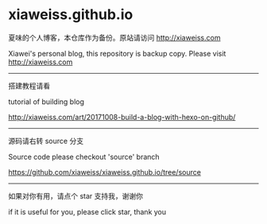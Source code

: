# xiaweiss.github.io

夏味的个人博客，本仓库作为备份。原站请访问 http://xiaweiss.com

Xiawei's personal blog, this repository is backup copy. Please visit http://xiaweiss.com

---

搭建教程请看

tutorial of building blog

http://xiaweiss.com/art/20171008-build-a-blog-with-hexo-on-github/

---

源码请右转 source 分支

Source code please checkout 'source' branch

https://github.com/xiaweiss/xiaweiss.github.io/tree/source

---

如果对你有用，请点个 star 支持我，谢谢你

if it is useful for you, please click star, thank you
